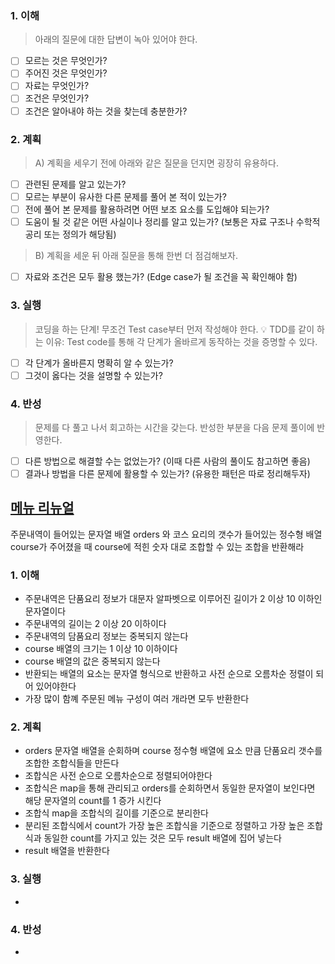 ### 1. 이해
> 아래의 질문에 대한 답변이 녹아 있어야 한다.

- [ ] 모르는 것은 무엇인가?
- [ ] 주어진 것은 무엇인가?
- [ ] 자료는 무엇인가?
- [ ] 조건은 무엇인가?
- [ ] 조건은 알아내야 하는 것을 찾는데 충분한가?

### 2. 계획
> A) 계획을 세우기 전에 아래와 같은 질문을 던지면 굉장히 유용하다.

- [ ] 관련된 문제를 알고 있는가?
- [ ] 모르는 부분이 유사한 다른 문제를 풀어 본 적이 있는가?
- [ ] 전에 풀어 본 문제를 활용하려면 어떤 보조 요소를 도입해야 되는가?
- [ ] 도움이 될 것 같은 어떤 사실이나 정리를 알고 있는가? (보통은 자료 구조나 수학적 공리 또는 정의가 해당됨)

> B) 계획을 세운 뒤 아래 질문을 통해 한번 더 점검해보자.

- [ ] 자료와 조건은 모두 활용 했는가? (Edge case가 될 조건을 꼭 확인해야 함)

### 3. 실행
> 코딩을 하는 단계! 무조건 Test case부터 먼저 작성해야 한다.
💡 TDD를 같이 하는 이유: Test code를 통해 각 단계가 올바르게 동작하는 것을 증명할 수 있다.

- [ ] 각 단계가 올바른지 명확히 알 수 있는가?
- [ ] 그것이 옳다는 것을 설명할 수 있는가?

### 4. 반성
> 문제를 다 풀고 나서 회고하는 시간을 갖는다. 반성한 부분을 다음 문제 풀이에 반영한다.

- [ ] 다른 방법으로 해결할 수는 없었는가? (이때 다른 사람의 풀이도 참고하면 좋음)
- [ ] 결과나 방법을 다른 문제에 활용할 수 있는가? (유용한 패턴은 따로 정리해두자)

## [메뉴 리뉴얼](https://school.programmers.co.kr/learn/courses/30/lessons/72411)
주문내역이 들어있는 문자열 배열 orders 와 코스 요리의 갯수가 들어있는 정수형 배열 course가 주어졌을 때 course에 적힌 숫자 대로 조합할 수 있는 조합을 반환해라
 
### 1. 이해
- 주문내역은 단품요리 정보가 대문자 알파벳으로 이루어진 길이가 2 이상 10 이하인 문자열이다
- 주문내역의 길이는 2 이상 20 이하이다 
- 주문내역의 담품요리 정보는 중복되지 않는다 
- course 배열의 크기는 1 이상 10 이하이다 
- course 배열의 값은 중복되지 않는다
- 반환되는 배열의 요소는 문자열 형식으로 반환하고 사전 순으로 오름차순 정렬이 되어 있어야한다 
- 가장 많이 함꼐 주문된 메뉴 구성이 여러 개라면 모두 반환한다

### 2. 계획
- orders 문자열 배열을 순회하며 course 정수형 배열에 요소 만큼 단품요리 갯수를 조합한 조합식들을 만든다 
- 조합식은 사전 순으로 오름차순으로 정렬되어야한다 
- 조합식은 map을 통해 관리되고 orders를 순회하면서 동일한 문자열이 보인다면 해당 문자열의 count를 1 증가 시킨다 
- 조합식 map을 조합식의 길이를 기준으로 분리한다 
- 분리된 조합식에서 count가 가장 높은 조합식을 기준으로 정렬하고 가장 높은 조합식과 동일한 count를 가지고 있는 것은 모두 result 배열에 집어 넣는다
- result 배열을 반환한다

### 3. 실행
- 

### 4. 반성
-
